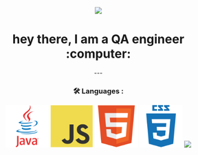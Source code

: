 

<div id="header" align="center">
  <img src="https://media.giphy.com/media/v1.Y2lkPTc5MGI3NjExNTQ3NzVhODBjMTc4MjI4MDA5MmUyYWIzNmNjYzY2ZTRjNjY0MDNhMyZlcD12MV9pbnRlcm5hbF9naWZzX2dpZklkJmN0PWc/gw3IWyGkC0rsazTi/giphy.gif" width="100"/>
  <h1>
  hey there,  I am a QA engineer :computer:
 
</h1>
  ---

### :hammer_and_wrench: Languages :
   <img src="https://raw.githubusercontent.com/devicons/devicon/1119b9f84c0290e0f0b38982099a2bd027a48bf1/icons/java/java-original-wordmark.svg" width="100"/>
   <img src="https://raw.githubusercontent.com/devicons/devicon/1119b9f84c0290e0f0b38982099a2bd027a48bf1/icons/javascript/javascript-original.svg" width="100"/>
   <img src="https://raw.githubusercontent.com/devicons/devicon/1119b9f84c0290e0f0b38982099a2bd027a48bf1/icons/html5/html5-original.svg" width="100"/>
   <img src="https://raw.githubusercontent.com/devicons/devicon/1119b9f84c0290e0f0b38982099a2bd027a48bf1/icons/css3/css3-plain-wordmark.svg" width="100"/>
   <img src="https://icons.veryicon.com/png/o/folder/folder-2/sql-3.png" width="100"/>
</div>

